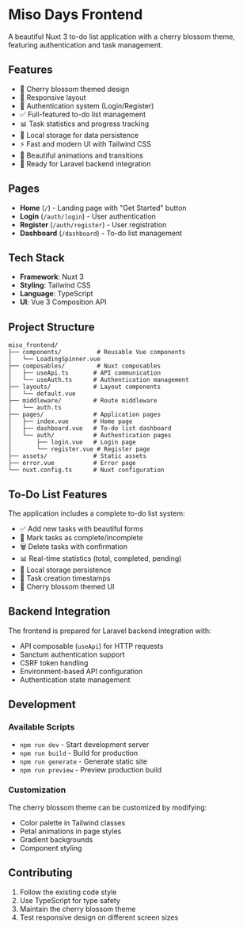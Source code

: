 # Miso Days Frontend

A beautiful Nuxt 3 to-do list application with a cherry blossom theme, featuring authentication and task management.

## Features

- 🌸 Cherry blossom themed design
- 📱 Responsive layout
- 🔐 Authentication system (Login/Register)
- ✅ Full-featured to-do list management
- 📊 Task statistics and progress tracking
- 💾 Local storage for data persistence
- ⚡ Fast and modern UI with Tailwind CSS
- 🎨 Beautiful animations and transitions
- 🔄 Ready for Laravel backend integration

## Pages

- **Home** (`/`) - Landing page with "Get Started" button
- **Login** (`/auth/login`) - User authentication
- **Register** (`/auth/register`) - User registration
- **Dashboard** (`/dashboard`) - To-do list management

## Tech Stack

- **Framework**: Nuxt 3
- **Styling**: Tailwind CSS
- **Language**: TypeScript
- **UI**: Vue 3 Composition API

## Project Structure

```
miso_frontend/
├── components/          # Reusable Vue components
│   └── LoadingSpinner.vue
├── composables/         # Nuxt composables
│   ├── useApi.ts       # API communication
│   └── useAuth.ts      # Authentication management
├── layouts/            # Layout components
│   └── default.vue
├── middleware/         # Route middleware
│   └── auth.ts
├── pages/              # Application pages
│   ├── index.vue       # Home page
│   ├── dashboard.vue   # To-do list dashboard
│   └── auth/           # Authentication pages
│       ├── login.vue   # Login page
│       └── register.vue # Register page
├── assets/             # Static assets
├── error.vue           # Error page
└── nuxt.config.ts      # Nuxt configuration
```

## To-Do List Features

The application includes a complete to-do list system:

- ✅ Add new tasks with beautiful forms
- 🔄 Mark tasks as complete/incomplete
- 🗑️ Delete tasks with confirmation
- 📊 Real-time statistics (total, completed, pending)
- 💾 Local storage persistence
- 📅 Task creation timestamps
- 🎨 Cherry blossom themed UI

## Backend Integration

The frontend is prepared for Laravel backend integration with:

- API composable (`useApi`) for HTTP requests
- Sanctum authentication support
- CSRF token handling
- Environment-based API configuration
- Authentication state management

## Development

### Available Scripts

- `npm run dev` - Start development server
- `npm run build` - Build for production
- `npm run generate` - Generate static site
- `npm run preview` - Preview production build

### Customization

The cherry blossom theme can be customized by modifying:

- Color palette in Tailwind classes
- Petal animations in page styles
- Gradient backgrounds
- Component styling

## Contributing

1. Follow the existing code style
2. Use TypeScript for type safety
3. Maintain the cherry blossom theme
4. Test responsive design on different screen sizes


